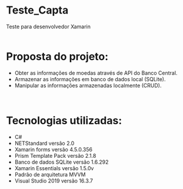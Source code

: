 # Teste_Capta
Teste para desenvolvedor Xamarin
<br>
<br>

# Proposta do projeto:

- Obter as informações de moedas através de API do Banco Central.<br>
- Armazenar as informações em banco de dados local (SQLite).<br>
- Manipular as informações armazenadas localmente (CRUD).
<br>

# Tecnologias utilizadas:

- C#<br>
- NETStandard versão 2.0<br>
- Xamarin forms versão 4.5.0.356<br>
- Prism Template Pack versão 2.1.8<br>
- Banco de dados SQLite versão 1.6.292<br>
- Xamarin Essentials versão 1.5.0v
- Padrão de arquitetura MVVM<br>
- Visual Studio 2019 versão 16.3.7<br>

